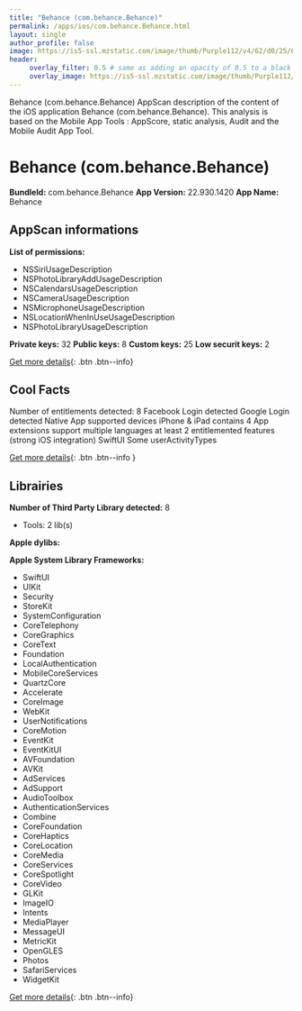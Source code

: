 ```yaml
---
title: "Behance (com.behance.Behance)"
permalink: /apps/ios/com.behance.Behance.html
layout: single
author_profile: false
image: https://is5-ssl.mzstatic.com/image/thumb/Purple112/v4/62/d0/25/62d02526-e951-f6ac-afdf-42bcc047c7eb/AppIcon-1x_U007emarketing-0-7-0-85-220.png/512x512bb.jpg
header: 
     overlay_filter: 0.5 # same as adding an opacity of 0.5 to a black background
     overlay_image: https://is5-ssl.mzstatic.com/image/thumb/Purple112/v4/62/d0/25/62d02526-e951-f6ac-afdf-42bcc047c7eb/AppIcon-1x_U007emarketing-0-7-0-85-220.png/512x512bb.jpg
---
```

Behance (com.behance.Behance) AppScan description of the content of the iOS application Behance (com.behance.Behance). This analysis is based on the Mobile App Tools : AppScore, static analysis, Audit and the Mobile Audit App Tool.

# Behance (com.behance.Behance)

**BundleId:** com.behance.Behance
**App Version:** 22.930.1420
**App Name:** Behance


## AppScan informations 

**List of permissions:** 
- NSSiriUsageDescription
- NSPhotoLibraryAddUsageDescription
- NSCalendarsUsageDescription
- NSCameraUsageDescription
- NSMicrophoneUsageDescription
- NSLocationWhenInUseUsageDescription
- NSPhotoLibraryUsageDescription
  
  
**Private keys:** 32
**Public keys:** 8
**Custom keys:** 25
**Low securit keys:** 2
  
[Get more details](/pricing.html){: .btn .btn--info}

## Cool Facts

Number of entitlements detected: 8
Facebook Login detected
Google Login detected
Native App
supported devices iPhone & iPad
contains 4 App extensions
support multiple languages
at least 2 entitlemented features (strong iOS integration)
SwiftUI
Some userActivityTypes
  
[Get more details](/pricing.html){: .btn .btn--info }

## Librairies 
**Number of Third Party Library detected:** 8
- Tools: 2 lib(s)


**Apple dylibs:**


**Apple System Library Frameworks:**
- SwiftUI
- UIKit
- Security
- StoreKit
- SystemConfiguration
- CoreTelephony
- CoreGraphics
- CoreText
- Foundation
- LocalAuthentication
- MobileCoreServices
- QuartzCore
- Accelerate
- CoreImage
- WebKit
- UserNotifications
- CoreMotion
- EventKit
- EventKitUI
- AVFoundation
- AVKit
- AdServices
- AdSupport
- AudioToolbox
- AuthenticationServices
- Combine
- CoreFoundation
- CoreHaptics
- CoreLocation
- CoreMedia
- CoreServices
- CoreSpotlight
- CoreVideo
- GLKit
- ImageIO
- Intents
- MediaPlayer
- MessageUI
- MetricKit
- OpenGLES
- Photos
- SafariServices
- WidgetKit


  
[Get more details](/pricing.html){: .btn .btn--info}

